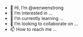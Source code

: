 - 👋 Hi, I’m @wenwenstrong
- 👀 I’m interested in ...
- 🌱 I’m currently learning ...
- 💞️ I’m looking to collaborate on ...
- 📫 How to reach me ...

<!---
wenwenstrong/wenwenstrong is a ✨ special ✨ repository because its `README.md` (this file) appears on your GitHub profile.
You can click the Preview link to take a look at your changes.
--->
